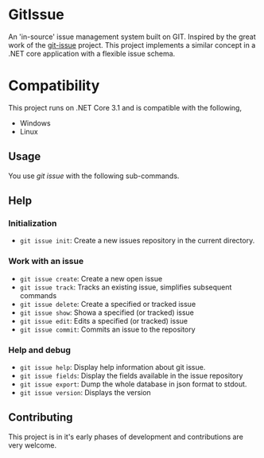 # GitIssue

An 'in-source' issue management system built on GIT. Inspired by the great work of the [git-issue](https://github.com/dspinellis/git-issue) project. This project implements a similar concept in a .NET core application with a flexible issue schema. 

# Compatibility
This project runs on .NET Core 3.1 and is compatible with the following,
* Windows 
* Linux

## Usage
You use _git issue_ with the following sub-commands.

## Help

### Initialization
* `git issue init`: Create a new issues repository in the current directory.

### Work with an issue
* `git issue create`: Create a new open issue
* `git issue track`: Tracks an existing issue, simplifies subsequent commands
* `git issue delete`: Create a specified or tracked issue
* `git issue show`: Showa a specified (or tracked) issue
* `git issue edit`: Edits a specified (or tracked) issue
* `git issue commit`: Commits an issue to the repository

### Help and debug
* `git issue help`: Display help information about git issue.
* `git issue fields`: Display the fields available in the issue repository
* `git issue export`: Dump the whole database in json format to stdout.
* `git issue version`: Displays the version

## Contributing
This project is in it's early phases of development and contributions  are very welcome. 

